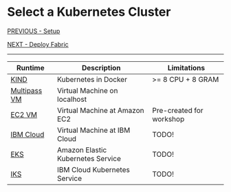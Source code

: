 # Select a Kubernetes Cluster

[PREVIOUS - Setup](00-setup.md) 

[NEXT - Deploy Fabric](20-fabric.md)

---

Runtime                              | Description                       | Limitations
-------------------------------------|-----------------------------------|------------------------------
[KIND](11-kube-kind.md)              | Kubernetes in Docker              | >= 8 CPU + 8 GRAM 
[Multipass VM](12-kube-multipass.md) | Virtual Machine on localhost      | 
[EC2 VM](13-kube-ec2.md)             | Virtual Machine at Amazon EC2     | Pre-created for workshop 
[IBM Cloud](14-kube-ibmcloud.md)     | Virtual Machine at IBM Cloud      | TODO! 
[EKS](15-kube-eks.md)                | Amazon Elastic Kubernetes Service | TODO! 
[IKS](16-kube-iks.md)                | IBM Cloud Kubernetes Service      | TODO! 





